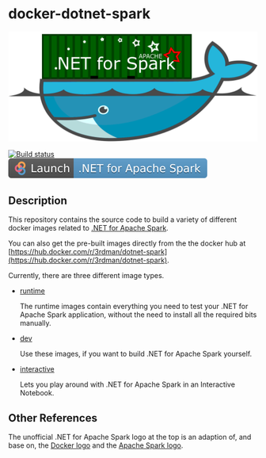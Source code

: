 # docker-dotnet-spark

![Icon](resource/docker-dotnet-spark.png)

[![Build status](https://ci.appveyor.com/api/projects/status/70p9mg7r670evo7m?svg=true)](https://ci.appveyor.com/project/indy/docker-dotnet-spark) &nbsp;&nbsp; [![Binder](resource/dotnet-spark-binder.svg)](https://mybinder.org/v2/gh/indy-3rdman/docker-dotnet-spark?urlpath=lab/tree/) 

## Description

This repository contains the source code to build a variety of different docker images related to [.NET for Apache Spark](https://dotnet.microsoft.com/apps/data/spark).

You can also get the pre-built images directly from the the docker hub at [https://hub.docker.com/r/3rdman/dotnet-spark](https://hub.docker.com/r/3rdman/dotnet-spark).

Currently, there are three different image types.

- [runtime](images/runtime/README.md)

   The runtime images contain everything you need to test your .NET for Apache Spark application, without the need to install all the required bits manually.

- [dev](images/dev/README.md)

  Use these images, if you want to build .NET for Apache Spark yourself.

- [interactive](images/interactive/README.md)

  Lets you play around with .NET for Apache Spark in an Interactive Notebook.

## Other References

The unofficial .NET for Apache Spark logo at the top is an adaption of, and base on, the [Docker logo](https://en.wikipedia.org/wiki/Docker_(software)#/media/File:Docker_(container_engine)_logo.svg) and the [Apache Spark logo](https://en.wikipedia.org/wiki/Apache_Spark#/media/File:Apache_Spark_logo.svg).